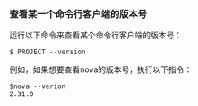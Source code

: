 ### 查看某一个命令行客户端的版本号

运行以下命令来查看某个命令行客户端的版本号：

```
$ PROJECT --version
```

例如，如果想要查看nova的版本号，执行以下指令：

```
$nova --verion
2.31.0
```
